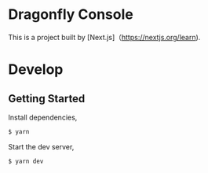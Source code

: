 # Dragonfly Console

This is a project built by [Next.js]（https://nextjs.org/learn).

# Develop

## Getting Started

Install dependencies,

```bash
$ yarn
```

Start the dev server,

```bash
$ yarn dev
```